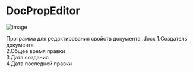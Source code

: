 # DocPropEditor
![image](https://user-images.githubusercontent.com/108414199/182387762-85e23c76-322c-430a-afe0-e8b1ecfb7e3d.png)

Программа для редактирования свойств документа .docx
  1.Создатель документа<br />
  2.Общее время правки<br />
  3.Дата создания<br />
  4.Дата последней правки<br />
